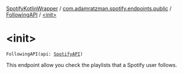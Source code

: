 [SpotifyKotlinWrapper](../../index.md) / [com.adamratzman.spotify.endpoints.public](../index.md) / [FollowingAPI](index.md) / [&lt;init&gt;](./-init-.md)

# &lt;init&gt;

`FollowingAPI(api: `[`SpotifyAPI`](../../com.adamratzman.spotify.main/-spotify-a-p-i/index.md)`)`

This endpoint allow you check the playlists that a Spotify user follows.

